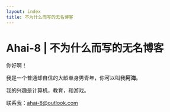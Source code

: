 ```yaml
---
layout: index
title: 不为什么而写的无名博客
---
```

# Ahai-8 | 不为什么而写的无名博客

你好啊！

我是一个普通却自信的大龄单身男青年，你可以叫我**阿海**。

我的兴趣是计算机，教育，和游戏。

联系我：[ahai-8@outlook.com](mailto:ahai-8@outlook.com)

